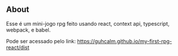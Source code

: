 ## About ##
Esse é um mini-jogo rpg feito usando react, context api, typescript, webpack, e babel.

Pode ser acessado pelo link: https://guhcalm.github.io/my-first-rpg-react/dist
